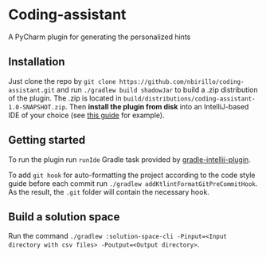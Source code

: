 # Coding-assistant

A PyCharm plugin for generating the personalized hints

## Installation

Just clone the repo by `git clone https://github.com/nbirillo/coding-assistant.git` and run `./gradlew build shadowJar` to build a .zip distribution of the plugin. 
The .zip is located in `build/distributions/coding-assistant-1.0-SNAPSHOT.zip`. Then __install the plugin from disk__ into an IntelliJ-based IDE of your choice
(see [this guide](https://www.jetbrains.com/help/idea/managing-plugins.html#install_plugin_from_disk) for example). 

## Getting started

To run the plugin run `runIde` Gradle task provided by [gradle-intellij-plugin](https://github.com/JetBrains/gradle-intellij-plugin).

To add `git hook` for auto-formatting the project according to the code style guide before each commit 
run `./gradlew addKtlintFormatGitPreCommitHook`. As the result, the `.git` folder will contain the necessary hook.


## Build a solution space

Run the command `./gradlew :solution-space-cli -Pinput=<Input directory with csv files> -Poutput=<Output directory>`.
